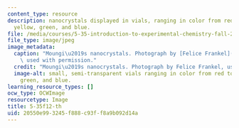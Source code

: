 ```yaml
---
content_type: resource
description: nanocrystals displayed in vials, ranging in color from red to orange,
  yellow, green, and blue.
file: /media/courses/5-35-introduction-to-experimental-chemistry-fall-2012/20550e993245f888c93ff8a9b092d14a_5-35f12-th.jpg
file_type: image/jpeg
image_metadata:
  caption: "Moungi\u2019s nanocrystals. Photograph by [Felice Frankel](http://www.felicefrankel.com/),\
    \ used with permission."
  credit: "Moungi\u2019s nanocrystals. Photograph by Felice Frankel, used with permission."
  image-alt: small, semi-transparent vials ranging in color from red to orange, yellow,
    green, and blue.
learning_resource_types: []
ocw_type: OCWImage
resourcetype: Image
title: 5-35f12-th
uid: 20550e99-3245-f888-c93f-f8a9b092d14a
---
```

